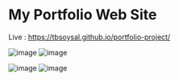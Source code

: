 # My Portfolio Web Site

Live : https://tbsoysal.github.io/portfolio-project/

![image](https://github.com/tsoysal/portfolio/assets/137247868/bf092a6b-40d7-461d-98be-a13b4e4d7907)
![image](https://github.com/tsoysal/portfolio/assets/137247868/0162cbd3-b7a6-4e6e-9734-e8ac6654011a)


![image](https://github.com/tsoysal/portfolio/assets/137247868/e27ba390-5175-422a-8062-c10371a90c16)
![image](https://github.com/tsoysal/portfolio/assets/137247868/db3a0b40-db29-4924-a833-1ad35b23ef5a)

